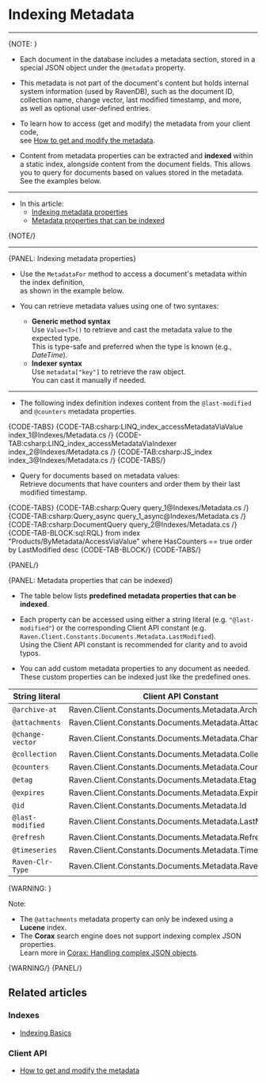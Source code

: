 # Indexing Metadata
---

{NOTE: }

* Each document in the database includes a metadata section, stored in a special JSON object under the `@metadata` property.

* This metadata is not part of the document's content but holds internal system information (used by RavenDB),
  such as the document ID, collection name, change vector, last modified timestamp, and more,  
  as well as optional user-defined entries.

* To learn how to access (get and modify) the metadata from your client code,  
  see [How to get and modify the metadata](../client-api/session/how-to/get-and-modify-entity-metadata).

* Content from metadata properties can be extracted and **indexed** within a static index, alongside content from the document fields.
  This allows you to query for documents based on values stored in the metadata.  
  See the examples below.

---

* In this article:  
   * [Indexing metadata properties](../indexes/indexing-metadata#indexing-metadata-properties)  
   * [Metadata properties that can be indexed](../indexes/indexing-metadata#metadata-properties-that-can-be-indexed)  

{NOTE/}

---

{PANEL: Indexing metadata properties}

* Use the `MetadataFor` method to access a document's metadata within the index definition,  
  as shown in the example below.

* You can retrieve metadata values using one of two syntaxes:

    * **Generic method syntax**  
      Use `Value<T>()` to retrieve and cast the metadata value to the expected type.  
      This is type-safe and preferred when the type is known (e.g., _DateTime_).  
    * **Indexer syntax**  
      Use `metadata["key"]` to retrieve the raw object.  
      You can cast it manually if needed.  

---

* The following index definition indexes content from the `@last-modified` and `@counters` metadata properties.

{CODE-TABS}
{CODE-TAB:csharp:LINQ_index_accessMetadataViaValue index_1@Indexes/Metadata.cs /}
{CODE-TAB:csharp:LINQ_index_accessMetadataViaIndexer index_2@Indexes/Metadata.cs /}
{CODE-TAB:csharp:JS_index index_3@Indexes/Metadata.cs /}
{CODE-TABS/}

* Query for documents based on metadata values:  
  Retrieve documents that have counters and order them by their last modified timestamp.

{CODE-TABS}
{CODE-TAB:csharp:Query query_1@Indexes/Metadata.cs /}
{CODE-TAB:csharp:Query_async query_1_async@Indexes/Metadata.cs /}
{CODE-TAB:csharp:DocumentQuery query_2@Indexes/Metadata.cs /}
{CODE-TAB-BLOCK:sql:RQL}
from index "Products/ByMetadata/AccessViaValue"
where HasCounters == true
order by LastModified desc
{CODE-TAB-BLOCK/}
{CODE-TABS/}

{PANEL/}

{PANEL: Metadata properties that can be indexed}

* The table below lists **predefined metadata properties that can be indexed**.

* Each property can be accessed using either a string literal (e.g. `"@last-modified"`) or the corresponding Client API constant (e.g. `Raven.Client.Constants.Documents.Metadata.LastModified`).  
  Using the Client API constant is recommended for clarity and to avoid typos.

* You can add custom metadata properties to any document as needed.  
  These custom properties can be indexed just like the predefined ones.

| String literal      | Client API Constant                                    |
|---------------------|--------------------------------------------------------|
| `@archive-at`       | Raven.Client.Constants.Documents.Metadata.ArchiveAt    |
| `@attachments`      | Raven.Client.Constants.Documents.Metadata.Attachments  |
| `@change-vector`    | Raven.Client.Constants.Documents.Metadata.ChangeVector |
| `@collection`       | Raven.Client.Constants.Documents.Metadata.Collection   |
| `@counters`         | Raven.Client.Constants.Documents.Metadata.Counters     |
| `@etag`             | Raven.Client.Constants.Documents.Metadata.Etag         |
| `@expires`          | Raven.Client.Constants.Documents.Metadata.Expires      |
| `@id`               | Raven.Client.Constants.Documents.Metadata.Id           |
| `@last-modified`    | Raven.Client.Constants.Documents.Metadata.LastModified |
| `@refresh`          | Raven.Client.Constants.Documents.Metadata.Refresh      |
| `@timeseries`       | Raven.Client.Constants.Documents.Metadata.TimeSeries   |
| `Raven-Clr-Type`    | Raven.Client.Constants.Documents.Metadata.RavenClrType |

{WARNING: }

Note:  

* The `@attachments` metadata property can only be indexed using a **Lucene** index.  
* The **Corax** search engine does not support indexing complex JSON properties.  
  Learn more in [Corax: Handling complex JSON objects](../indexes/search-engine/corax#handling-of-complex-json-objects).

{WARNING/}
{PANEL/}

## Related articles

### Indexes

- [Indexing Basics](../indexes/indexing-basics)

### Client API

- [How to get and modify the metadata](../client-api/session/how-to/get-and-modify-entity-metadata)
